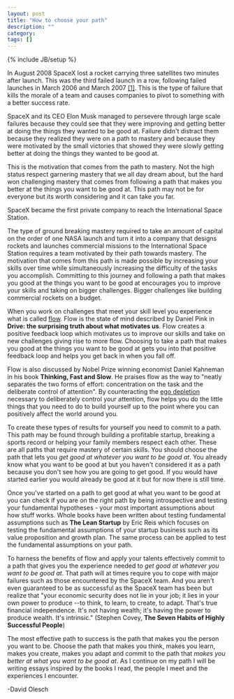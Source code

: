 ```yaml
---
layout: post
title: "How to choose your path"
description: ""
category: 
tags: []
---
```

{% include JB/setup %}

In August 2008 SpaceX lost a rocket carrying three satellites two minutes after launch. This was the third failed launch in a row, following failed launches in March 2006 and March 2007 [[1]](http://www.nytimes.com/2008/08/03/science/space/03launchweb.html). This is the type of failure that kills the morale of a team and causes companies to pivot to something with a better success rate. 

SpaceX and its CEO Elon Musk managed to persevere through large scale failures because they could see that they were improving and getting better at doing the things they wanted to be good at. Failure didn't distract them because they realized they were on a path to mastery and because they were motivated by the small victories that showed they were slowly getting better at doing the things they wanted to be good at.

This is the motivation that comes from the path to mastery. Not the high status respect garnering mastery that we all day dream about, but the hard won challenging mastery that comes from following a path that makes you better at the things you want to be good at. This path may not be for everyone but its worth considering and it can take you far.

SpaceX became the first private company to reach the International Space Station. 

The type of ground breaking mastery required to take an amount of capital on the order of one NASA launch and turn it into a company that designs rockets and launches commercial missions to the International Space Station requires a team motivated by their path towards mastery. The motivation that comes from this path is made possible by increasing your skills over time while simultaneously increasing the difficulty of the tasks you accomplish. Committing to this journey and following a path that makes you good at the things you want to be good at encourages you to improve your skills and taking on bigger challenges. Bigger challenges like building commercial rockets on a budget. 

When you work on challenges that meet your skill level you experience what is called [flow](http://tinyurl.com/n9tfe). Flow is the state of mind described by Daniel Pink in **Drive: the surprising truth about what motivates us**. Flow creates a positive feedback loop which motivates us to improve our skills and take on new challenges giving rise to more flow. Choosing to take a path that makes you good at the things you want to be good at gets you into that positive feedback loop and helps you get back in when you fall off.

Flow is also discussed by Nobel Prize winning economist Daniel Kahneman in his book **Thinking, Fast and Slow**. He praises flow as the way to "neatly separates the two forms of effort: concentration on the task and the deliberate control of attention". By counteracting the [ego depletion](http://danariely.com/2012/08/15/understanding-ego-depletion/) necessary to deliberately control your attention, flow helps you do the little things that you need to do to build yourself up to the point where you can positively affect the world around you.  

To create these types of results for yourself you need to commit to a path. This path may be found through building a profitable startup, breaking a sports record or helping your family members respect each other. These are all paths that require mastery of certain skills. You should choose the path that lets you *get good at whatever you want to be good at*. You already know what you want to be good at but you haven't considered it as a path because you don't see how you are going to get good. If you would have started earlier you would already be good at it but for now there is still time. 

Once you've started on a path to get good at what you want to be good at you can check if you are on the right path by being introspective and testing your fundamental hypotheses - your most important assumptions about how stuff works. Whole books have been written about testing fundamental assumptions such as **The Lean Startup** by Eric Reis which focuses on testing the fundamental assumptions of your startup business such as its value proposition and growth plan.  The same process can be applied to test the fundamental assumptions on your path.

To harness the benefits of flow and apply your talents effectively commit to a path that gives you the experience needed to *get good at whatever you want to be good at*. That path will at times require you to cope with major failures such as those encountered by the SpaceX team. And you aren't even guaranteed to be as successful as the SpaceX team has been but realize that "your economic security does not lie in your job; it lies in your own power to produce --to think, to learn, to create, to adapt. That's true financial independence. It's not having wealth; it's having the power to produce wealth. It's intrinsic." (Stephen Covey, **The Seven Habits of Highly Successful People**)

The most effective path to success is the path that makes you the person you want to be. Choose the path that makes you think, makes you learn, makes you create, makes you adapt and commit to the path that *makes you better at what you want to be good at*. As I continue on my path I will be writing essays inspired by the books I read, the people I meet and the experiences I encounter.

-David Olesch